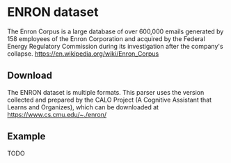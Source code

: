 # ENRON dataset
The Enron Corpus is a large database of over 600,000 emails generated by 158 employees of the Enron Corporation and acquired by the Federal Energy Regulatory Commission during its investigation after the company's collapse.
https://en.wikipedia.org/wiki/Enron_Corpus

## Download
The ENRON dataset is multiple formats. This parser uses the version collected and prepared by the CALO Project (A Cognitive Assistant that Learns and Organizes), which can be downloaded at https://www.cs.cmu.edu/~./enron/

## Example
TODO
